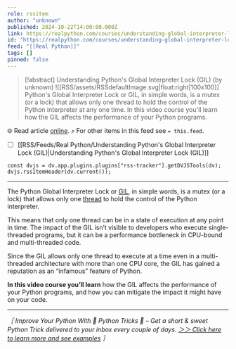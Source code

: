 ```yaml
---
role: rssitem
author: "unknown"
published: 2024-10-22T14:00:00.000Z
link: https://realpython.com/courses/understanding-global-interpreter-lock-gil/
id: "https://realpython.com/courses/understanding-global-interpreter-lock-gil/"
feed: "[[Real Python]]"
tags: []
pinned: false
---
```


> [!abstract] Understanding Python's Global Interpreter Lock (GIL) (by unknown)
> ![[RSS/assets/RSSdefaultImage.svg|float:right|100x100]] Python's Global Interpreter Lock or GIL, in simple words, is a mutex (or a lock) that allows only one thread to hold the control of the Python interpreter at any one time. In this video course you'll learn how the GIL affects the performance of your Python programs.

🌐 Read article [online](https://realpython.com/courses/understanding-global-interpreter-lock-gil/). ⤴ For other items in this feed see `= this.feed`.

- [ ] [[RSS/Feeds/Real Python/Understanding Python's Global Interpreter Lock (GIL)|Understanding Python's Global Interpreter Lock (GIL)]]

~~~dataviewjs
const dvjs = dv.app.plugins.plugins["rss-tracker"].getDVJSTools(dv);
dvjs.rssItemHeader(dv.current());
~~~

- - -
The Python Global Interpreter Lock or [GIL](https://wiki.python.org/moin/GlobalInterpreterLock), in simple words, is a mutex (or a lock) that allows only one [thread](https://realpython.com/intro-to-python-threading/) to hold the control of the Python interpreter.

This means that only one thread can be in a state of execution at any point in time. The impact of the GIL isn’t visible to developers who execute single-threaded programs, but it can be a performance bottleneck in CPU-bound and multi-threaded code.

Since the GIL allows only one thread to execute at a time even in a multi-threaded architecture with more than one CPU core, the GIL has gained a reputation as an “infamous” feature of Python.

**In this video course you’ll learn** how the GIL affects the performance of your Python programs, and how you can mitigate the impact it might have on your code.

---

_［ Improve Your Python With 🐍 Python Tricks 💌 – Get a short & sweet Python Trick delivered to your inbox every couple of days. [＞＞ Click here to learn more and see examples](https://realpython.com/python-tricks/?utm_source=realpython&utm_medium=rss&utm_campaign=footer) ］_